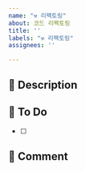 ```yaml
---
name: "⚒️ 리팩토링"
about: 코드 리팩토링
title: ''
labels: "⚒️ 리팩토링"
assignees: ''

---
```


## 📑 Description

<!--추가/수정이 필요한 내용-->

## 📌 To Do

<!--추가/수정될 내용-->

- [ ]

## 💬 Comment
